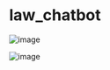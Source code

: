 # law_chatbot


![image](https://github.com/user-attachments/assets/084045a4-1dfb-425c-a8db-05c2d15b1aba)


![image](https://github.com/user-attachments/assets/137fa5c8-94cb-44ab-8a08-07d871cdaade)
